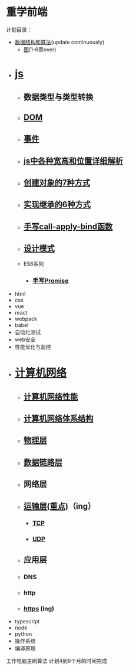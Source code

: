 # 重学前端
计划目录：
+ [数据结构和算法](./dataStructure-and-algorithm/README.md)(update continuously)
    + [图](./dataStructure-and-algorithm/图/图论.md)(1-6章over)
+ # [js](./js/README.md)
    + ## 数据类型与类型转换
    + ## [DOM](./js/DOM.md)
    + ## [事件](./js/事件.md)
    + ## [js中各种宽高和位置详细解析](./js/宽高和位置解析.md)
    + ## [创建对象的7种方式](./js/js创建对象的7种方式.md)
    + ## [实现继承的6种方式](./js/js实现继承的6种方式.md)
    + ## [手写call-apply-bind函数](./js/手写call-apply-bind函数.md)
    + ## [设计模式](./js/设计模式.md)
    + ES6系列
        + ### [手写Promise](./js/手写promise.md)
+ html
+ css
+ vue
+ react
+ webpack
+ babel
+ 自动化测试
+ web安全
+ 性能优化与监控
* # [计算机网络](./computer-network/README.md)
    * ## [计算机网络性能](./computer-network/计算机网络性能.md)
    * ## [计算机网络体系结构](./computer-network/计算机网络体系结构.md)
    * ## [物理层](./computer-network/物理层.md)
    + ## [数据链路层](./computer-network/数据链路层.md)
    + ## 网络层
    + ## [运输层(重点)](./computer-network/运输层.md)（ing）
        * ### [TCP](./computer-network/运输层.md#TCP)
        * ### [UDP](./computer-network/运输层.md#UDP)
    + ## 应用层
    + ### DNS
    + ### http
    + ### [https](./computer-network/https.md)  (ing)                                           
+ typescript
+ node
+ python
+ 操作系统
+ 编译原理

工作电脑主刷算法
计划4到6个月的时间完成


